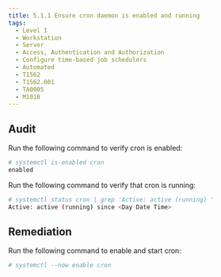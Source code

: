 ```yaml
---
title: 5.1.1 Ensure cron daemon is enabled and running
tags:
  - Level 1
  - Workstation
  - Server
  - Access, Authentication and Authorization
  - Configure time-based job schedulers
  - Automated
  - T1562
  - T1562.001
  - TA0005
  - M1018
---
```


## Audit
Run the following command to verify cron is enabled:
```bash
# systemctl is-enabled cron
enabled
```

Run the following command to verify that cron is running:
```bash
# systemctl status cron | grep 'Active: active (running) '
Active: active (running) since <Day Date Time>
```

## Remediation
Run the following command to enable and start cron:
```bash
# systemctl --now enable cron
```
